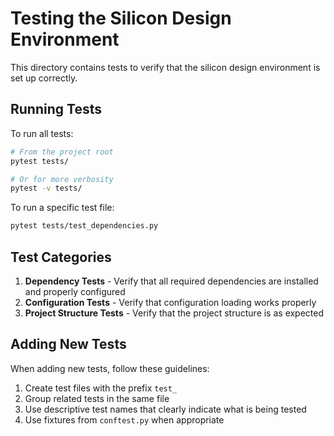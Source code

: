 # Testing the Silicon Design Environment

This directory contains tests to verify that the silicon design environment is set up correctly.

## Running Tests

To run all tests:

```bash
# From the project root
pytest tests/

# Or for more verbosity
pytest -v tests/
```

To run a specific test file:

```bash
pytest tests/test_dependencies.py
```

## Test Categories

1. **Dependency Tests** - Verify that all required dependencies are installed and properly configured
2. **Configuration Tests** - Verify that configuration loading works properly
3. **Project Structure Tests** - Verify that the project structure is as expected

## Adding New Tests

When adding new tests, follow these guidelines:

1. Create test files with the prefix `test_`
2. Group related tests in the same file
3. Use descriptive test names that clearly indicate what is being tested
4. Use fixtures from `conftest.py` when appropriate
